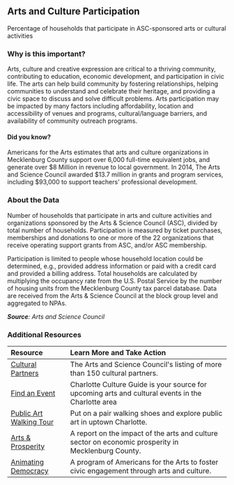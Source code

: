 ## Arts and Culture Participation
Percentage of households that participate in ASC-sponsored arts or cultural activities 

### Why is this important?
Arts, culture and creative expression are critical to a thriving community, contributing to education, economic development, and participation in civic life. The arts can help build community by fostering relationships, helping communities to understand and celebrate their heritage, and providing a civic space to discuss and solve difficult problems. Arts participation may be impacted by many factors including affordability, location and accessibility of venues and programs, cultural/language barriers, and availability of community outreach programs. 

#### Did you know?
Americans for the Arts estimates that arts and culture organizations in Mecklenburg County support over 6,000 full-time equivalent jobs, and generate over $8 Million in revenue to local government. In 2014, The Arts and Science Council awarded $13.7 million in grants and program services, including $93,000 to support teachers' professional development. 

### About the Data
Number of households that participate in arts and culture activities and organizations sponsored by the Arts & Science Council (ASC), divided by total number of households. Participation is measured by ticket purchases, memberships and donations to one or more of the 22 organizations that receive operating support grants from ASC, and/or ASC membership. 

Participation is limited to people whose household location could be determined, e.g., provided address information or paid with a credit card and provided a billing address. Total households are calculated by multiplying the occupancy rate from the U.S. Postal Service by the number of housing units from the Mecklenburg County tax parcel database. Data are received from the Arts & Science Council at the block group level and aggregated to NPAs. 

_**Source**: Arts and Science Council_

### Additional Resources
|Resource | Learn More and Take Action | 
|:--- | :--- |
|[Cultural Partners](http://www.artsandscience.org/cultural-partners)| The Arts and Science Council's listing of more than 150 cultural partners.
|[Find an Event](http://www.charlottecultureguide.com/)| Charlotte Culture Guide is your source for upcoming arts and cultural events in the Charlotte area
|[Public Art Walking Tour](http://www.artsandscience.org/programs-a-services/public-art-program/public-art-walking-tour)| Put on a pair walking shoes and explore public art in uptown Charlotte.
|[Arts & Prosperity](http://www.artsandscience.org/images/stories/AboutASC/CulturalDataPublications/charlottemecklenburgaep4finalreport.pdf) | A report on the impact of the arts and culture sector on economic prosperity in Mecklenburg County.
|[Animating Democracy](http://animatingdemocracy.org/)| A program of Americans for the Arts to foster civic engagement through arts and culture.

